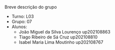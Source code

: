Breve descrição do grupo

* Turno: L03
* Grupo: 07
* Alunos:
    - João Miguel da Silva Lourenço up202108863 
    - Tiago Ribeiro de Sá Cruz up202108810
    - Isabel Maria Lima Moutinho up202108767
